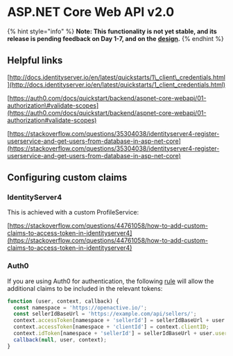 # ASP.NET Core Web API v2.0

{% hint style="info" %}
**Note: This functionality is not yet stable, and its release is pending feedback on Day 1-7, and on the** [**design**](./)**.**
{% endhint %}

## Helpful links

[http://docs.identityserver.io/en/latest/quickstarts/1\_client\_credentials.html](http://docs.identityserver.io/en/latest/quickstarts/1_client_credentials.html)

[https://auth0.com/docs/quickstart/backend/aspnet-core-webapi/01-authorization\#validate-scopes](https://auth0.com/docs/quickstart/backend/aspnet-core-webapi/01-authorization#validate-scopes)

[https://stackoverflow.com/questions/35304038/identityserver4-register-userservice-and-get-users-from-database-in-asp-net-core](https://stackoverflow.com/questions/35304038/identityserver4-register-userservice-and-get-users-from-database-in-asp-net-core)

## Configuring custom claims

### IdentityServer4

This is achieved with a custom ProfileService:

[https://stackoverflow.com/questions/44761058/how-to-add-custom-claims-to-access-token-in-identityserver4](https://stackoverflow.com/questions/44761058/how-to-add-custom-claims-to-access-token-in-identityserver4)

### Auth0

If you are using Auth0 for authentication, the following [rule](https://auth0.com/docs/api-auth/tutorials/adoption/scope-custom-claims) will allow the additional claims to be included in the relevant tokens:

```javascript
function (user, context, callback) {
  const namespace = 'https://openactive.io/';
  const sellerIdBaseUrl = 'https://example.com/api/sellers/';
  context.accessToken[namespace + 'sellerId'] = sellerIdBaseUrl + user.user_id;
  context.accessToken[namespace + 'clientId'] = context.clientID;
  context.idToken[namespace + 'sellerId'] = sellerIdBaseUrl + user.user_id;
  callback(null, user, context);
}
```

## 

